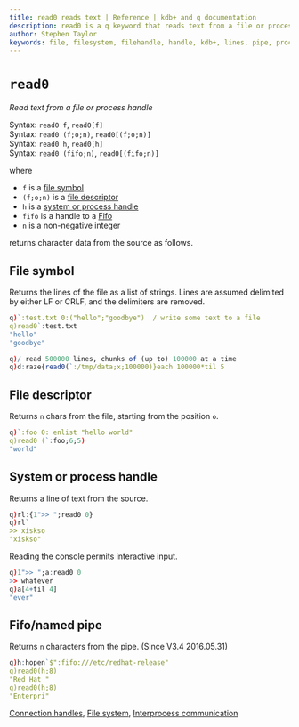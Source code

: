 ```yaml
---
title: read0 reads text | Reference | kdb+ and q documentation
description: read0 is a q keyword that reads text from a file or process handle
author: Stephen Taylor
keywords: file, filesystem, filehandle, handle, kdb+, lines, pipe, process, q, read, read0, text
---
```

# `read0`





_Read text from a file or process handle_

Syntax: `read0 f`, `read0[f]`<br>
Syntax: `read0 (f;o;n)`, `read0[(f;o;n)]`<br>
Syntax: `read0 h`, `read0[h]`<br>
Syntax: `read0 (fifo;n)`, `read0[(fifo;n)]`

where

-   `f` is a [file symbol](../basics/glossary.md#file-symbol)
-   `(f;o;n)` is a [file descriptor](../basics/glossary.md#file-descriptor)
-   `h` is a [system or process handle](../basics/handles.md)
-   `fifo` is a handle to a [Fifo](hopen.md#fifonamed-pipes)
-   `n` is a non-negative integer

returns character data from the source as follows. 


## File symbol

Returns the lines of the file as a list of strings. Lines are assumed delimited by either LF or CRLF, and the delimiters are removed.

```q
q)`:test.txt 0:("hello";"goodbye")  / write some text to a file
q)read0`:test.txt
"hello"
"goodbye"

q)/ read 500000 lines, chunks of (up to) 100000 at a time
q)d:raze{read0(`:/tmp/data;x;100000)}each 100000*til 5
```


## File descriptor

Returns `n` chars from the file, starting from the position `o`.

```q
q)`:foo 0: enlist "hello world"
q)read0 (`:foo;6;5)
"world"
```


## System or process handle

Returns a line of text from the source.

```q
q)rl:{1">> ";read0 0}
q)rl`
>> xiskso
"xiskso"
```

Reading the console permits interactive input.

```q
q)1">> ";a:read0 0
>> whatever
q)a[4+til 4]
"ever"
```


## Fifo/named pipe

Returns `n` characters from the pipe.
(Since V3.4 2016.05.31)

```q
q)h:hopen`$":fifo:///etc/redhat-release"
q)read0(h;8)
"Red Hat "
q)read0(h;8)
"Enterpri"
```


<i class="fas fa-book-open"></i>
[Connection handles](../basics/handles.md),
[File system](../basics/files.md),
[Interprocess communication](../basics/ipc.md)
